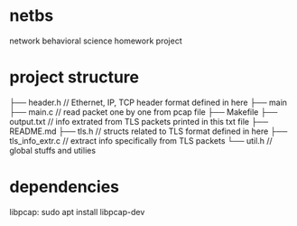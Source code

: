 # netbs
network behavioral science homework project

# project structure 
├── header.h                  // Ethernet, IP, TCP header format defined in here 
├── main                      
├── main.c                    // read packet one by one from pcap file
├── Makefile
├── output.txt                // info extrated from TLS packets printed in this txt file
├── README.md
├── tls.h                     // structs related to TLS format defined in here
├── tls_info_extr.c           // extract info specifically from TLS packets
└── util.h                    // global stuffs and utilies

# dependencies
libpcap: sudo apt install libpcap-dev
